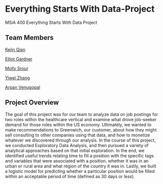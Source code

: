 # Everything Starts With Data-Project
MSiA 400 Everything Starts With Data Project

## Team Members
[Kejin Qian](https://github.com/kejin-qian)

[Elliot Gardner](https://github.com/ElliotGardner)

[Molly Srour](https://github.com/mollysrour)

[Yiwei Zhang](https://github.com/irinayiwei)

[Arpan Venugopal](https://github.com/spartan07)

## Project Overview
The goal of this project was for our team to analyze data on job postings for two roles within the healthcare vertical and examine what drove job-seeker demand for those roles within the US economy. Ultimately, we wanted to make recommendations to Greenwich, our customer, about how they might sell consulting to other companies using that data, and how to monetize whatever we discovered through our analysis. In the course of this project, we conducted Exploratory Data Analysis, and then pursued a variety of analytical approaches based on that initial exploration. In the end, we identified useful trends relating time to fill a position with the specific tags and variables that were associated with a position, whether it was in an urban or rural area and what region of the country it was in. Lastly, we built a logistic model for predicting whether a particular position would be filled within an acceptable period of time (defined as 30 days or less).
